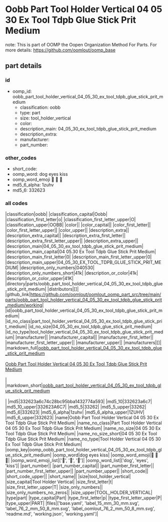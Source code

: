 # Oobb Part Tool Holder Vertical 04 05 30 Ex Tool Tdpb Glue Stick Prit Medium  

note: This is part of OOMP the Oopen Organization Method For Parts. For more details: https://github.com/oomlout/oomp_base

##  part details





### id
* oomp_id: oobb_part_tool_holder_vertical_04_05_30_ex_tool_tdpb_glue_stick_prit_medium
  * classification: oobb
  * type: part
  * size: tool_holder_vertical
  * color: 
  * description_main: 04_05_30_ex_tool_tdpb_glue_stick_prit_medium
  * description_extra: 
  * manufacturer: 
  * part_number: 

### other_codes
* short_code: 
* oomp_word: dog eyes kiss
* oomp_word_emoji :dog: :eyes: :kiss:
* md5_6_alpha: 1zuhv
* md5_6: 332623

### all codes 
|classification|oobb|
|classification_capital|Oobb|
|classification_first_letter|o|
|classification_first_letter_upper|O|
|classification_upper|OOBB|
|color||
|color_capital||
|color_first_letter||
|color_first_letter_upper||
|color_upper||
|description_extra||
|description_extra_capital||
|description_extra_first_letter||
|description_extra_first_letter_upper||
|description_extra_upper||
|description_main|04_05_30_ex_tool_tdpb_glue_stick_prit_medium|
|description_main_capital|04 05.30 Ex Tool Tdpb Glue Stick Prit Medium|
|description_main_first_letter|0|
|description_main_first_letter_upper|0|
|description_main_upper|04_05_30_EX_TOOL_TDPB_GLUE_STICK_PRIT_MEDIUM|
|description_only_numbers|040530|
|description_only_numbers_short|41k|
|description_or_color|41k|
|description_or_color_upper|41K|
|directory|parts/oobb_part_tool_holder_vertical_04_05_30_ex_tool_tdpb_glue_stick_prit_medium|
|distributors|[]|
|github_link|https://github.com/oomlout/oomlout_oomp_part_src/tree/main/parts/oobb_part_tool_holder_vertical_04_05_30_ex_tool_tdpb_glue_stick_prit_medium/working|
|id|oobb_part_tool_holder_vertical_04_05_30_ex_tool_tdpb_glue_stick_prit_medium|
|id_no_class|part_tool_holder_vertical_04_05_30_ex_tool_tdpb_glue_stick_prit_medium|
|id_no_size|04_05_30_ex_tool_tdpb_glue_stick_prit_medium|
|id_no_type|tool_holder_vertical_04_05_30_ex_tool_tdpb_glue_stick_prit_medium|
|manufacturer||
|manufacturer_capital||
|manufacturer_first_letter||
|manufacturer_first_letter_upper||
|manufacturer_upper||
|manufacturers|[]|
|markdown_full|[oobb_part_tool_holder_vertical_04_05_30_ex_tool_tdpb_glue_stick_prit_medium](https://github.com/oomlout/oomlout_oomp_part_src/tree/main/parts/oobb_part_tool_holder_vertical_04_05_30_ex_tool_tdpb_glue_stick_prit_medium/working)<br>[](https://github.com/oomlout/oomlout_oomp_part_src/tree/main/parts/oobb_part_tool_holder_vertical_04_05_30_ex_tool_tdpb_glue_stick_prit_medium/working)<br>[Oobb Part Tool Holder Vertical 04 05 30 Ex Tool Tdpb Glue Stick Prit Medium](https://github.com/oomlout/oomlout_oomp_part_src/tree/main/parts/oobb_part_tool_holder_vertical_04_05_30_ex_tool_tdpb_glue_stick_prit_medium/working)<br><br>|
|markdown_short|[oobb_part_tool_holder_vertical_04_05_30_ex_tool_tdpb_glue_stick_prit_medium](https://github.com/oomlout/oomlout_oomp_part_src/tree/main/parts/oobb_part_tool_holder_vertical_04_05_30_ex_tool_tdpb_glue_stick_prit_medium/working)<br><br>|
|md5|332623a6c74c28bc95bba1432774a593|
|md5_10|332623a6c7|
|md5_10_upper|332623A6C7|
|md5_5|33262|
|md5_5_upper|33262|
|md5_6|332623|
|md5_6_alpha|1zuhv|
|md5_6_alpha_upper|1ZUHV|
|md5_6_upper|332623|
|name|Oobb Part Tool Holder Vertical 04 05 30 Ex Tool Tdpb Glue Stick Prit Medium|
|name_no_class|Part Tool Holder Vertical 04 05 30 Ex Tool Tdpb Glue Stick Prit Medium|
|name_no_size|04 05 30 Ex Tool Tdpb Glue Stick Prit Medium|
|name_no_size_short|04 05 30 Ex Tool Tdpb Glue Stick Prit Medium|
|name_no_type|Tool Holder Vertical 04 05 30 Ex Tool Tdpb Glue Stick Prit Medium|
|oomp_key|oomp_oobb_part_tool_holder_vertical_04_05_30_ex_tool_tdpb_glue_stick_prit_medium|
|oomp_word|dog eyes kiss|
|oomp_word_emoji|:dog: :eyes: :kiss:|
|oomp_word_emoji_list|[':dog:', ':eyes:', ':kiss:']|
|oomp_word_list|['dog', 'eyes', 'kiss']|
|part_number||
|part_number_capital||
|part_number_first_letter||
|part_number_first_letter_upper||
|part_number_upper||
|short_code||
|short_code_upper||
|short_name||
|size|tool_holder_vertical|
|size_capital|Tool Holder Vertical|
|size_first_letter|t|
|size_first_letter_upper|T|
|size_only_numbers||
|size_only_numbers_no_zeros||
|size_upper|TOOL_HOLDER_VERTICAL|
|type|part|
|type_capital|Part|
|type_first_letter|p|
|type_first_letter_upper|P|
|type_upper|PART|
|files|['base.yaml', 'label_15_mm_30_mm.svg', 'label_76_2_mm_50_8_mm.svg', 'label_oomlout_76_2_mm_50_8_mm.svg', 'readme.md', 'working.json', 'working.yaml']|
